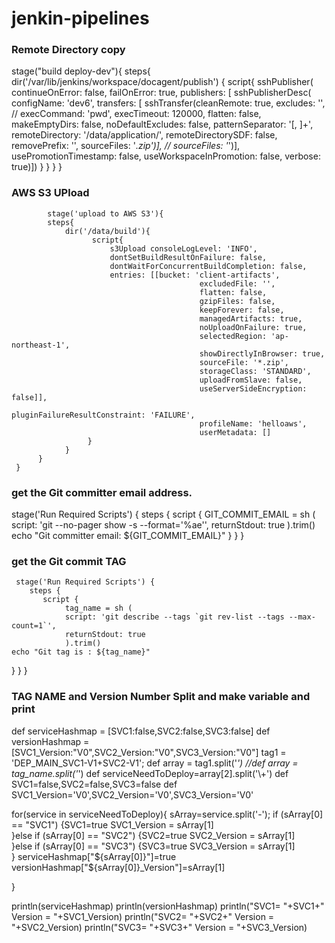 # jenkin-pipelines


### Remote Directory copy

stage("build deploy-dev"){
         steps{
            dir('/var/lib/jenkins/workspace/docagent/publish') {
                script{
               sshPublisher(
                   continueOnError: false, failOnError: true,
                     publishers: [
                        sshPublisherDesc(
                            configName: 'dev6', 
                            transfers: [
                            sshTransfer(cleanRemote: true,
                            excludes: '',
                           // execCommand: 'pwd',
                            execTimeout: 120000,
                            flatten: false,
                            makeEmptyDirs: false,
                            noDefaultExcludes: false,
                            patternSeparator: '[, ]+',
                            remoteDirectory: '/data/application/',
                            remoteDirectorySDF: false,
                            removePrefix: '',
                            sourceFiles: '*.zip')],
                        //    sourceFiles: '*')],
                            usePromotionTimestamp: false,
                            useWorkspaceInPromotion: false,
                            verbose: true)]) 
                        }
                   }
                }
             } 

 ###    AWS S3 UPload

 
            stage('upload to AWS S3'){
            steps{
                dir('/data/build'){
                      script{
                          s3Upload consoleLogLevel: 'INFO',
                          dontSetBuildResultOnFailure: false,
                          dontWaitForConcurrentBuildCompletion: false, 
                          entries: [[bucket: 'client-artifacts',
                                              excludedFile: '', 
                                              flatten: false, 
                                              gzipFiles: false, 
                                              keepForever: false, 
                                              managedArtifacts: true,  
                                              noUploadOnFailure: true,  
                                              selectedRegion: 'ap-northeast-1',
                                              showDirectlyInBrowser: true,
                                              sourceFile: '*.zip', 
                                              storageClass: 'STANDARD', 
                                              uploadFromSlave: false, 
                                              useServerSideEncryption: false]],
                                              pluginFailureResultConstraint: 'FAILURE',
                                              profileName: 'helloaws',
                                              userMetadata: []
                     }
                }
          }
     }

             



 ### get the Git committer email address.


stage('Run Required Scripts') {
        steps {
           script {
                GIT_COMMIT_EMAIL = sh (
                script: 'git --no-pager show -s --format=\'%ae\'',
                returnStdout: true
                ).trim()
    echo "Git committer email: ${GIT_COMMIT_EMAIL}"
}
            }
       }



 ### get the Git commit TAG

     stage('Run Required Scripts') {
        steps {
           script {
                tag_name = sh (
                script: 'git describe --tags `git rev-list --tags --max-count=1`',
                returnStdout: true
                ).trim()
    echo "Git tag is : ${tag_name}"
}
            }
       } 
 
 ### TAG NAME and Version Number Split and make variable and print
 
 
def serviceHashmap = [SVC1:false,SVC2:false,SVC3:false]
def versionHashmap = [SVC1_Version:"V0",SVC2_Version:"V0",SVC3_Version:"V0"]
tag1 = 'DEP_MAIN_SVC1-V1+SVC2-V1';
def array = tag1.split('_')
//def array = tag_name.split('_')
def serviceNeedToDeploy=array[2].split('\\+')
def SVC1=false,SVC2=false,SVC3=false
def SVC1_Version='V0',SVC2_Version='V0',SVC3_Version='V0'

for(service in serviceNeedToDeploy){
    sArray=service.split('-');
    if (sArray[0] == "SVC1") {SVC1=true
    SVC1_Version = sArray[1]    
    }else if (sArray[0] == "SVC2") {SVC2=true
    SVC2_Version = sArray[1]    
    }else if (sArray[0] == "SVC3") {SVC3=true
    SVC3_Version = sArray[1]    
    }
    serviceHashmap["${sArray[0]}"]=true
    versionHashmap["${sArray[0]}_Version"]=sArray[1]
    
    
}

println(serviceHashmap)
println(versionHashmap)
println("SVC1= "+SVC1+" Version = "+SVC1_Version)
println("SVC2= "+SVC2+" Version = "+SVC2_Version)
println("SVC3= "+SVC3+" Version = "+SVC3_Version)


